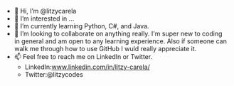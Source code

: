 - 👋 Hi, I’m @litzycarela
- 👀 I’m interested in ...
- 🌱 I’m currently learning Python, C#, and Java.
- 💞️ I’m looking to collaborate on anything really. I'm super new to coding in general and am open to any learning experience. Also if someone can walk me through how to use GitHub I wuld really appreciate it.
- 📫 Feel free to reach me on LinkedIn or Twitter.
     - LinkedIn:www.linkedin.com/in/litzy-carela/
     -  Twitter:@litzycodes

<!---
litzycarela/litzycarela is a ✨ special ✨ repository because its `README.md` (this file) appears on your GitHub profile.
You can click the Preview link to take a look at your changes.
--->

